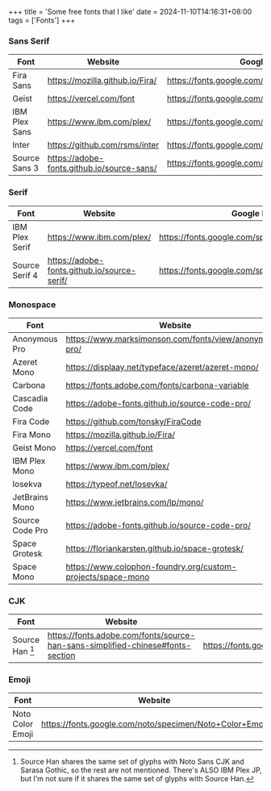 +++
title = 'Some free fonts that I like'
date = 2024-11-10T14:16:31+08:00
tags = ['Fonts']
+++

### Sans Serif

| Font          | Website                                    | Google Fonts                                    |
| ------------- | ------------------------------------------ | ----------------------------------------------- |
| Fira Sans     | https://mozilla.github.io/Fira/            | https://fonts.google.com/specimen/Fira+Sans     |
| Geist         | https://vercel.com/font                    | https://fonts.google.com/specimen/Geist         |
| IBM Plex Sans | https://www.ibm.com/plex/                  | https://fonts.google.com/specimen/IBM+Plex+Sans |
| Inter         | https://github.com/rsms/inter              | https://fonts.google.com/specimen/Inter         |
| Source Sans 3 | https://adobe-fonts.github.io/source-sans/ | https://fonts.google.com/specimen/Source+Sans+3 |

### Serif

| Font           | Website                                     | Google Fonts                                     |
| -------------- | ------------------------------------------- | ------------------------------------------------ |
| IBM Plex Serif | https://www.ibm.com/plex/                   | https://fonts.google.com/specimen/IBM+Plex+Serif |
| Source Serif 4 | https://adobe-fonts.github.io/source-serif/ | https://fonts.google.com/specimen/Source+Serif+4 |

### Monospace

| Font            | Website                                                     | Google Fonts                                      |
| --------------- | ----------------------------------------------------------- | ------------------------------------------------- |
| Anonymous Pro   | https://www.marksimonson.com/fonts/view/anonymous-pro/      | https://fonts.google.com/specimen/Anonymous+Pro   |
| Azeret Mono     | https://displaay.net/typeface/azeret/azeret-mono/           | https://fonts.google.com/specimen/Azeret+Mono     |
| Carbona         | https://fonts.adobe.com/fonts/carbona-variable              | N/A                                               |
| Cascadia Code   | https://adobe-fonts.github.io/source-code-pro/              | N/A                                               |
| Fira Code       | https://github.com/tonsky/FiraCode                          | https://fonts.google.com/specimen/Fira+Code       |
| Fira Mono       | https://mozilla.github.io/Fira/                             | https://fonts.google.com/specimen/Fira+Mono       |
| Geist Mono      | https://vercel.com/font                                     | https://fonts.google.com/specimen/Geist+Mono      |
| IBM Plex Mono   | https://www.ibm.com/plex/                                   | https://fonts.google.com/specimen/IBM+Plex+Mono   |
| Iosekva         | https://typeof.net/Iosevka/                                 | N/A                                               |
| JetBrains Mono  | https://www.jetbrains.com/lp/mono/                          | https://fonts.google.com/specimen/JetBrains+Mono  |
| Source Code Pro | https://adobe-fonts.github.io/source-code-pro/              | https://fonts.google.com/specimen/Source+Code+Pro |
| Space Grotesk   | https://floriankarsten.github.io/space-grotesk/             | https://fonts.google.com/specimen/Space+Grotesk   |
| Space Mono      | https://www.colophon-foundry.org/custom-projects/space-mono | https://fonts.google.com/specimen/Space+Mono      |

### CJK

| Font            | Website                                                                        | Google Fonts                                        |
| --------------- | ------------------------------------------------------------------------------ | --------------------------------------------------- |
| Source Han [^1] | https://fonts.adobe.com/fonts/source-han-sans-simplified-chinese#fonts-section | https://fonts.google.com/noto/specimen/Noto+Sans+SC |

[^1]:
    Source Han shares the same set of glyphs with Noto Sans CJK and Sarasa Gothic, so the rest are not mentioned.
    There's ALSO IBM Plex JP, but I'm not sure if it shares the same set of glyphs with Source Han.

### Emoji

| Font             | Website                                                 | Google Fonts                                            |
| ---------------- | ------------------------------------------------------- | ------------------------------------------------------- |
| Noto Color Emoji | https://fonts.google.com/noto/specimen/Noto+Color+Emoji | https://fonts.google.com/noto/specimen/Noto+Color+Emoji |

